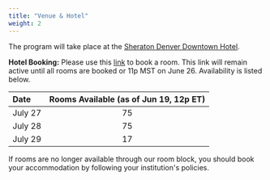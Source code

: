 ```yaml
---
title: "Venue & Hotel"
weight: 2
---
```


The program will take place at the [Sheraton Denver Downtown Hotel](
    https://www.marriott.com/en-us/hotels/dends-sheraton-denver-downtown-hotel/overview/).

**Hotel Booking:** Please use this [link](https://book.passkey.com/go/NSFAttendees) to book a room.
This link will remain active until all rooms are booked or 11p MST on June 26. 
Availability is listed below.

|Date | Rooms Available (as of Jun 19, 12p ET) |
|:----|:----------------------------:|
|July 27 | 75 |
|July 28 | 75 |
|July 29 | 17 |

If rooms are no longer available through our room block, you should book your 
accommodation by following your institution's policies.

